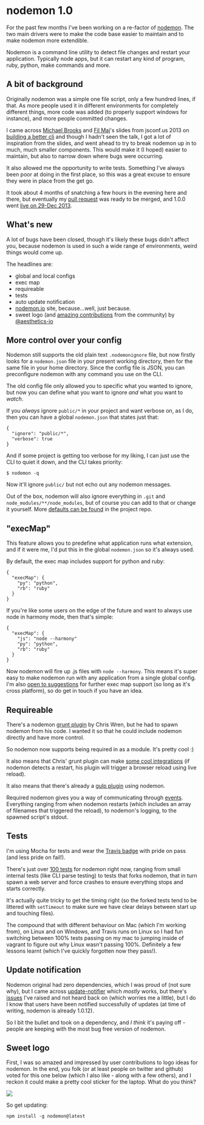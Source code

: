 # nodemon 1.0

For the past few months I've been working on a re-factor of [nodemon](http://github.com/remy/nodemon). The two main drivers were to make the code base easier to maintain and to make nodemon more extendible.

Nodemon is a command line utility to detect file changes and restart your application. Typically node apps, but it can restart any kind of program, ruby, python, make commands and more.

## A bit of background

Originally nodemon was a simple one file script, only a few hundred lines, if that. As more people used it in different environments for completely different things, more code was added (to properly support windows for instance), and more people committed changes.

I came across [Michael Brooks](https://github.com/mwbrooks) and [Fil Maj](https://github.com/filmaj)'s slides from jsconf.us 2013 on [building a better cli](http://michaelbrooks.ca/deck/2013-node-brigade/) and though I hadn't seen the talk, I got a lot of inspiration from the slides, and went ahead to try to break nodemon up in to much, much smaller components. This would make it (I hoped) easier to maintain, but also to narrow down where bugs were occurring.

It also allowed me the opportunity to write tests. Something I've always been poor at doing in the first place, so this was a great excuse to ensure they were in place from the get go.

It took about 4 months of snatching a few hours in the evening here and there, but eventually my [pull request](https://github.com/remy/nodemon/pull/200) was ready to be merged, and 1.0.0 went [live on 29-Dec 2013](https://github.com/remy/nodemon/compare/v0.7.10...v1.0.0).

## What's new

A lot of bugs have been closed, though it's likely these bugs didn't affect you, because nodemon is used in such a wide range of environments, weird things would come up.

The headlines are:

- global and local configs
- exec map
- requireable
- tests
- auto update notification
- [nodemon.io](http://nodemon.io) site, because...well, just because.
- sweet logo (and [amazing contributions](https://github.com/remy/nodemon/issues/217) from the community) by [@aesthetics-io](https://github.com/aesthetics-io)

## More control over your config

Nodemon still supports the old plain text `.nodemonignore` file, but now firstly looks for a `nodemon.json` file in your present working directory, then for the same file in your home directory. Since the config file is JSON, you can preconfigure nodemon with any command you use on the CLI.

The old config file only allowed you to specific what you wanted to ignore, but now you can define what you want to ignore *and* what you want to *watch*.

If you *always* ignore `public/*` in your project and want verbose on, as I do, then you can have a global `nodemon.json` that states just that:

<pre><code>{
  "ignore": "public/*",
  "verbose": true
}</code></pre>

And if some project is getting too verbose for my liking, I can just use the CLI to quiet it down, and the CLI takes priority:

<pre><code>$ nodemon -q</code></pre>

Now it'll ignore `public/` but not echo out any nodemon messages.

Out of the box, nodemon will also ignore everything in `.git` and `node_modules/**/node_modules`, but of course you can add to that or change it yourself. More [defaults can be found](https://github.com/remy/nodemon/blob/master/lib/config/defaults.js) in the project repo.

## "execMap"

This feature allows you to predefine what application runs what extension, and if it were me, I'd put this in the global `nodemon.json` so it's always used.

By default, the exec map includes support for python and ruby:

<pre><code>{
  "execMap": {
    "py": "python",
    "rb": "ruby"
  }
}</code></pre>

If you're like some users on the edge of the future and want to always use node in harmony mode, then that's simple:

<pre><code>{
  "execMap": {
    "js": "node --harmony"
    "py": "python",
    "rb": "ruby"
  }
}</code></pre>

Now nodemon will fire up .js files with `node --harmony`. This means it's super easy to make nodemon run with any application from a single global config. I'm also [open to suggestions](https://github.com/remy/nodemon/blob/master/lib/config/defaults.js#L7) for further exec map support (so long as it's cross platform), so do get in touch if you have an idea.

## Requireable

There's a nodemon [grunt plugin](https://github.com/ChrisWren/grunt-nodemon) by Chris Wren, but he had to spawn nodemon from his code. I wanted it so that he could include nodemon directly and have more control.

So nodemon now supports being required in as a module. It's pretty cool :)

It also means that Chris' grunt plugin can make [some cool integrations](https://github.com/ChrisWren/grunt-nodemon#advanced-usage) (if nodemon detects a restart, his plugin will trigger a browser reload using live reload).

It also means that there's already a [gulp plugin](https://npmjs.org/package/gulp-nodemon) using nodemon.

Required nodemon gives you a way of communicating through [events](https://github.com/remy/nodemon/blob/master/doc/events.md). Everything ranging from when nodemon restarts (which includes an array of filenames that triggered the reload), to nodemon's logging, to the spawned script's stdout.

## Tests

I'm using Mocha for tests and wear the [Travis badge](https://travis-ci.org/remy/nodemon) with pride on pass (and less pride on fail!).

There's just over [100 tests](https://travis-ci.org/remy/nodemon/jobs/17161118) for nodemon right now, ranging from small internal tests (like CLI parse testing) to tests that forks nodemon, that in turn spawn a web server and force crashes to ensure everything stops and starts correctly.

It's actually quite tricky to get the timing right (so the forked tests tend to be littered with `setTimeout` to make sure we have clear delays between start up and touching files).

The compound that with different behaviour on Mac (which I'm working from), on Linux and on Windows, and Travis runs on Linux so I had fun switching between 100% tests passing on my mac to jumping inside of vagrant to figure out why Linux wasn't passing 100%. Definitely a few lessons learnt (which I've quickly forgotten now they pass!).

## Update notification

Nodemon original had zero dependencies, which I was proud of (not sure why), but I came across [update-notifier](https://github.com/yeoman/update-notifier/) which *mostly* works, but there's [issues](https://github.com/yeoman/update-notifier/issues) I've raised and not heard back on (which worries me a little), but I do I know that users have been notified successfully of updates (at time of writing, nodemon is already 1.0.12).

So I bit the bullet and took on a dependency, and *I think* it's paying off - people are keeping with the most bug free version of nodemon.

## Sweet logo

First, I was so amazed and impressed by user contributions to logo ideas for nodemon. In the end, you folk (or at least people on twitter and github) voted for this one below (which I also like - along with a few others), and I reckon it could make a pretty cool sticker for the laptop. What do you think?

<img style="display: block; margin: 0 auto; max-width: 100%;" src="http://remysharp.com/images/nodemon.png">

So get updating:

<pre><code>npm install -g nodemon@latest</code></pre>